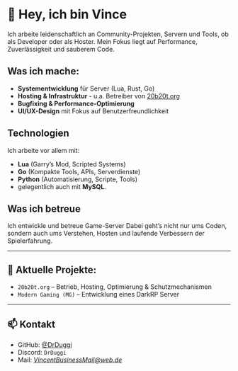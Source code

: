 # 👋 Hey, ich bin Vince

Ich arbeite leidenschaftlich an Community-Projekten, Servern und Tools, ob als Developer oder als Hoster. Mein Fokus liegt auf Performance, Zuverlässigkeit und sauberem Code.

## Was ich mache:
-  **Systementwicklung** für Server (Lua, Rust, Go)
-  **Hosting & Infrastruktur** - u.a. Betreiber von [20b20t.org](https://20b20t.org)
-  **Bugfixing & Performance-Optimierung**
-  **UI/UX-Design** mit Fokus auf Benutzerfreundlichkeit

## Technologien
Ich arbeite vor allem mit:
- **Lua** (Garry’s Mod, Scripted Systems)
- **Go** (Kompakte Tools, APIs, Serverdienste)
- **Python** (Automatisierung, Scripte, Tools)
- gelegentlich auch mit **MySQL**.

## Was ich betreue
Ich entwickle und betreue Game-Server
Dabei geht’s nicht nur ums Coden, sondern auch ums Verstehen, Hosten und laufende Verbessern der Spielerfahrung.

---

## 🔧 Aktuelle Projekte:
- `20b20t.org` – Betrieb, Hosting, Optimierung & Schutzmechanismen  
- `Modern Gaming (MG)` – Entwicklung eines DarkRP Server

---

## 📫 Kontakt
- GitHub: [@DrDuggi](https://github.com)
- Discord: `DrDuggi`  
- Mail: *VincentBusinessMail@web.de*
